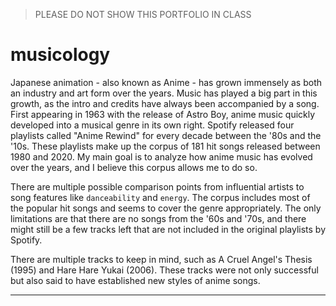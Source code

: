 > PLEASE DO NOT SHOW THIS PORTFOLIO IN CLASS
# musicology

Japanese animation - also known as Anime - has grown immensely as both an industry and art form over the years. Music has played a big part in this growth, as the intro and credits have always been accompanied by a song. First appearing in 1963 with the release of Astro Boy, anime music quickly developed into a musical genre in its own right. 
Spotify released four playlists called "Anime Rewind" for every decade between the '80s and the '10s.  These playlists make up the corpus of 181 hit songs released between 1980 and 2020. My main goal is to analyze how anime music has evolved over the years, and I believe this corpus allows me to do so. 

There are multiple possible comparison points from influential artists to song features like `danceability` and `energy`. The corpus includes most of the popular hit songs and seems to cover the genre appropriately. The only limitations are that there are no songs from the '60s and '70s, and there might still be a few tracks left that are not included in the original playlists by Spotify.

There are multiple tracks to keep in mind, such as A Cruel Angel's Thesis (1995) and Hare Hare Yukai (2006). These tracks were not only successful but also said to have established new styles of anime songs. 

---
